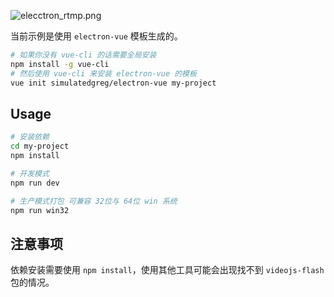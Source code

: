 ![elecctron_rtmp.png](https://i.loli.net/2020/08/25/6YrBvNDpjtOKnCQ.png)

当前示例是使用 `electron-vue` 模板生成的。

```bash
# 如果你没有 vue-cli 的话需要全局安装
npm install -g vue-cli
# 然后使用 vue-cli 来安装 electron-vue 的模板
vue init simulatedgreg/electron-vue my-project
```

## Usage

``` bash
# 安装依赖
cd my-project
npm install

# 开发模式
npm run dev

# 生产模式打包 可兼容 32位与 64位 win 系统
npm run win32
```

## 注意事项

依赖安装需要使用 `npm install`，使用其他工具可能会出现找不到 `videojs-flash` 包的情况。